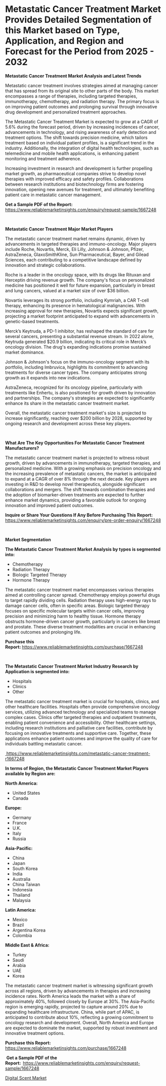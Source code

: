 <p><h1>Metastatic Cancer Treatment Market Provides Detailed Segmentation of this Market based on Type, Application, and Region and Forecast for the Period from 2025 - 2032</h1></p><p><strong>Metastatic Cancer Treatment Market Analysis and Latest Trends</strong></p>
<p><p>Metastatic cancer treatment involves strategies aimed at managing cancer that has spread from its original site to other parts of the body. This market encompasses a range of therapies, including targeted therapies, immunotherapy, chemotherapy, and radiation therapy. The primary focus is on improving patient outcomes and prolonging survival through innovative drug development and personalized treatment approaches.</p><p>The Metastatic Cancer Treatment Market is expected to grow at a CAGR of 5.6% during the forecast period, driven by increasing incidences of cancer, advancements in technology, and rising awareness of early detection and treatment options. The shift towards precision medicine, which tailors treatment based on individual patient profiles, is a significant trend in the industry. Additionally, the integration of digital health technologies, such as telemedicine and mobile health applications, is enhancing patient monitoring and treatment adherence.</p><p>Increasing investment in research and development is further propelling market growth, as pharmaceutical companies strive to develop novel therapies with improved efficacy and safety profiles. Collaborations between research institutions and biotechnology firms are fostering innovation, opening new avenues for treatment, and ultimately benefiting patient care in metastatic cancer management.</p></p>
<p><strong>Get a Sample PDF of the Report:&nbsp;</strong> <a href="https://www.reliablemarketinsights.com/enquiry/request-sample/1667248?utm_campaign=2532&utm_medium=2&utm_source=Github&utm_content=ia&utm_term=06032025&utm_id=metastatic-cancer-treatment">https://www.reliablemarketinsights.com/enquiry/request-sample/1667248</a></p>
<p>&nbsp;</p>
<p><strong>Metastatic Cancer Treatment Major Market Players</strong></p>
<p><p>The metastatic cancer treatment market remains dynamic, driven by advancements in targeted therapies and immuno-oncology. Major players include Roche, Novartis, Merck, Eli Lilly, Johnson & Johnson, Pfizer, AstraZeneca, GlaxoSmithKline, Sun Pharmaceutical, Bayer, and Gilead Sciences, each contributing to a competitive landscape defined by innovation and strategic collaborations.</p><p>Roche is a leader in the oncology space, with its drugs like Rituxan and Herceptin driving revenue growth. The company's focus on personalized medicine has positioned it well for future expansion, particularly in breast and lung cancers, valued at a market size of over $36 billion.</p><p>Novartis leverages its strong portfolio, including Kymriah, a CAR T-cell therapy, enhancing its presence in hematological malignancies. With increasing approval for new therapies, Novartis expects significant growth, projecting a market footprint anticipated to expand with advancements in genetic-based treatments.</p><p>Merck’s Keytruda, a PD-1 inhibitor, has reshaped the standard of care for several cancers, presenting a substantial revenue stream. In 2022 alone, Keytruda generated $20.9 billion, indicating its critical role in Merck’s oncology division. The drug's expanding indications promise sustained market dominance.</p><p>Johnson & Johnson's focus on the immuno-oncology segment with its portfolio, including Imbruvica, highlights its commitment to advancing treatments for diverse cancer types. The company anticipates strong growth as it expands into new indications.</p><p>AstraZeneca, recognized for its oncology pipeline, particularly with treatments like Enhertu, is also positioned for growth driven by innovation and partnerships. The company's strategies are expected to significantly enhance its share in the metastatic cancer treatment market.</p><p>Overall, the metastatic cancer treatment market's size is projected to increase significantly, reaching over $200 billion by 2028, supported by ongoing research and development across these key players.</p></p>
<p>&nbsp;</p>
<p><strong>What Are The Key Opportunities For Metastatic Cancer Treatment Manufacturers?</strong></p>
<p><p>The metastatic cancer treatment market is projected to witness robust growth, driven by advancements in immunotherapy, targeted therapies, and personalized medicine. With a growing emphasis on precision oncology and the increasing prevalence of metastatic cancers, the market is anticipated to expand at a CAGR of over 8% through the next decade. Key players are investing in R&D to develop novel therapeutics, alongside significant collaborations and mergers. The shift towards combination therapies and the adoption of biomarker-driven treatments are expected to further enhance market dynamics, providing a favorable outlook for ongoing innovation and improved patient outcomes.</p></p>
<p><strong>Inquire or Share Your Questions If Any Before Purchasing This Report:</strong> <a href="https://www.reliablemarketinsights.com/enquiry/pre-order-enquiry/1667248?utm_campaign=2532&utm_medium=2&utm_source=Github&utm_content=ia&utm_term=06032025&utm_id=metastatic-cancer-treatment">https://www.reliablemarketinsights.com/enquiry/pre-order-enquiry/1667248</a></p>
<p>&nbsp;</p>
<p><strong>Market Segmentation</strong></p>
<p><strong>The Metastatic Cancer Treatment Market Analysis by types is segmented into:</strong></p>
<p><ul><li>Chemotherapy</li><li>Radiation Therapy</li><li>Biologic Targeted Therapy</li><li>Hormone Therapy</li></ul></p>
<p><p>The metastatic cancer treatment market encompasses various therapies aimed at controlling cancer spread. Chemotherapy employs powerful drugs to target rapidly dividing cells. Radiation therapy uses high-energy rays to damage cancer cells, often in specific areas. Biologic targeted therapy focuses on specific molecular targets within cancer cells, improving precision and minimizing harm to healthy tissue. Hormone therapy obstructs hormone-driven cancer growth, particularly in cancers like breast and prostate. These diverse treatment modalities are crucial in enhancing patient outcomes and prolonging life.</p></p>
<p><strong>Purchase this Report:&nbsp;</strong><a href="https://www.reliablemarketinsights.com/purchase/1667248?utm_campaign=2532&utm_medium=2&utm_source=Github&utm_content=ia&utm_term=06032025&utm_id=metastatic-cancer-treatment">https://www.reliablemarketinsights.com/purchase/1667248</a></p>
<p>&nbsp;</p>
<p><strong>The Metastatic Cancer Treatment Market Industry Research by Application is segmented into:</strong></p>
<p><ul><li>Hospitals</li><li>Clinics</li><li>Other</li></ul></p>
<p><p>The metastatic cancer treatment market is crucial for hospitals, clinics, and other healthcare facilities. Hospitals often provide comprehensive oncology services, utilizing advanced technology and specialized teams to manage complex cases. Clinics offer targeted therapies and outpatient treatments, enabling patient convenience and accessibility. Other healthcare settings, including research institutions and palliative care facilities, contribute by focusing on innovative treatments and supportive care. Together, these applications enhance patient outcomes and improve the quality of care for individuals battling metastatic cancer.</p></p>
<p><a href="https://www.reliablemarketinsights.com/metastatic-cancer-treatment-r1667248?utm_campaign=2532&utm_medium=2&utm_source=Github&utm_content=ia&utm_term=06032025&utm_id=metastatic-cancer-treatment">&nbsp;https://www.reliablemarketinsights.com/metastatic-cancer-treatment-r1667248</a></p>
<p><strong>In terms of Region, the Metastatic Cancer Treatment Market Players available by Region are:</strong></p>
<p>
    <p> <strong> North America: </strong>
        <ul>
            <li>United States</li>
            <li>Canada</li>
        </ul>
        </p> 
    <p> <strong> Europe: </strong>
        <ul>
            <li>Germany</li>
            <li>France</li>
            <li>U.K.</li>
            <li>Italy</li>
            <li>Russia</li>
        </ul>
        </p> 
    <p> <strong> Asia-Pacific: </strong>
        <ul>
            <li>China</li>
            <li>Japan</li>
            <li>South Korea</li>
            <li>India</li>
            <li>Australia</li>
            <li>China Taiwan</li>
            <li>Indonesia</li>
            <li>Thailand</li>
            <li>Malaysia</li>
        </ul>
        </p> 
    <p> <strong> Latin America: </strong>
        <ul>
            <li>Mexico</li>
            <li>Brazil</li>
            <li>Argentina Korea</li>
            <li>Colombia</li>
        </ul>
        </p> 
    <p> <strong> Middle East & Africa: </strong>
        <ul>
            <li>Turkey</li>
            <li>Saudi</li>
            <li>Arabia</li>
            <li>UAE</li>
            <li>Korea</li>
        </ul>
    </p>
    </p>
<p><p>The metastatic cancer treatment market is witnessing significant growth across all regions, driven by advancements in therapies and increasing incidence rates. North America leads the market with a share of approximately 40%, followed closely by Europe at 30%. The Asia-Pacific region is emerging rapidly, projected to capture around 20% due to expanding healthcare infrastructure. China, while part of APAC, is anticipated to contribute about 10%, reflecting a growing commitment to oncology research and development. Overall, North America and Europe are expected to dominate the market, supported by robust investment and innovative treatment options.</p></p>
<p><strong>Purchase this Report: </strong><a href="https://www.reliablemarketinsights.com/purchase/1667248?utm_campaign=2532&utm_medium=2&utm_source=Github&utm_content=ia&utm_term=06032025&utm_id=metastatic-cancer-treatment">https://www.reliablemarketinsights.com/purchase/1667248</a></p>
<p>&nbsp;<strong>Get a Sample PDF of the Report:&nbsp;&nbsp;</strong><a href="https://www.reliablemarketinsights.com/enquiry/request-sample/1667248?utm_campaign=2532&utm_medium=2&utm_source=Github&utm_content=ia&utm_term=06032025&utm_id=metastatic-cancer-treatment">https://www.reliablemarketinsights.com/enquiry/request-sample/1667248</a></p>
<p><strong></strong></p>
<p><p><a href="https://github.com/mayabungard8092/Market-Research-Report-List-1/blob/main/digital-scent-market.md?utm_campaign=2532&utm_medium=2&utm_source=Github&utm_content=ia&utm_term=06032025&utm_id=metastatic-cancer-treatment">Digital Scent Market</a></p></p>
